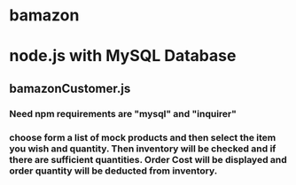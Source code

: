 # bamazon
# node.js with MySQL Database

## bamazonCustomer.js

### Need npm requirements are "mysql" and "inquirer"
### choose form a list of mock products and then select the item you wish and quantity. Then inventory will be checked and if there are sufficient quantities. Order Cost will be displayed and order quantity will be deducted from inventory.